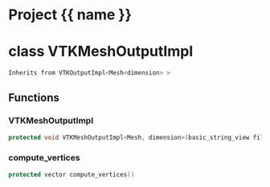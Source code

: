 <script setup>
import {useRoute} from 'vitepress'
const {path} = useRoute()
const tokens = path.split('/')
const words = tokens[2].split('-');
for (let i = 0; i < words.length; i++) {
    words[i] = words[i].charAt(0).toUpperCase() + words[i].slice(1);
    words[i] = words[i].replace('geode', 'Geode')
}
const name = words.join('-');
</script>
# Project {{ name }}

# class VTKMeshOutputImpl


```cpp
Inherits from VTKOutputImpl<Mesh<dimension> >
```



## Functions

### VTKMeshOutputImpl

```cpp
protected void VTKMeshOutputImpl<Mesh, dimension>(basic_string_view filename, const Mesh<dimension> & mesh, const char * type)
```


### compute_vertices

```cpp
protected vector compute_vertices()
```




